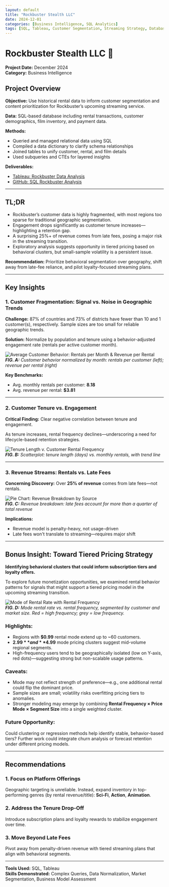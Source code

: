 ```yaml
---
layout: default
title: "Rockbuster Stealth LLC"
date: 2024-12-01
categories: [Business Intelligence, SQL Analytics]
tags: [SQL, Tableau, Customer Segmentation, Streaming Strategy, Database Management]
---
```


# Rockbuster Stealth LLC 📼

**Project Date:** December 2024  
**Category:** Business Intelligence  

## Project Overview

**Objective:** Use historical rental data to inform customer segmentation and content prioritization for Rockbuster’s upcoming streaming service.

**Data:** SQL-based database including rental transactions, customer demographics, film inventory, and payment data.

**Methods:**
- Queried and managed relational data using SQL
- Compiled a data dictionary to clarify schema relationships
- Joined tables to unify customer, rental, and film details
- Used subqueries and CTEs for layered insights

**Deliverables:**
- [Tableau: Rockbuster Data Analysis](https://public.tableau.com/views/Rockbusterdataanalysis_1/Story1?:language=en-US&:sid=&:redirect=auth&:display_count=n&:origin=viz_share_link)
- [GitHub: SQL Rockbuster Analysis](https://github.com/amyzhang-commits/rockbuster_analysis)

---

## TL;DR

- Rockbuster’s customer data is highly fragmented, with most regions too sparse for traditional geographic segmentation.
- Engagement drops significantly as customer tenure increases—highlighting a retention gap.
- A surprising 25%+ of revenue comes from late fees, posing a major risk in the streaming transition.
- Exploratory analysis suggests opportunity in tiered pricing based on behavioral clusters, but small-sample volatility is a persistent issue.

**Recommendation:** Prioritize behavioral segmentation over geography, shift away from late-fee reliance, and pilot loyalty-focused streaming plans.

---

## Key Insights

### 1. Customer Fragmentation: Signal vs. Noise in Geographic Trends

**Challenge:** 87% of countries and 73% of districts have fewer than 10 and 1 customer(s), respectively. Sample sizes are too small for reliable geographic trends.

**Solution:** Normalize by population and tenure using a behavior-adjusted engagement rate (rentals per active customer month).

![Average Customer Behavior: Rentals per Month & Revenue per Rental](assets/img/rockbuster_normalized_trends.png)  
***FIG. A:*** *Customer behavior normalized by month: rentals per customer (left); revenue per rental (right)*

**Key Benchmarks:**
- Avg. monthly rentals per customer: **8.18**
- Avg. revenue per rental: **$3.81**

---

### 2. Customer Tenure vs. Engagement

**Critical Finding:** Clear negative correlation between tenure and engagement.

As tenure increases, rental frequency declines—underscoring a need for lifecycle-based retention strategies.

![Tenure Length v. Customer Rental Frequency](assets/img/rockbuster_tenure_length.png)  
***FIG. B:*** *Scatterplot: tenure length (days) vs. monthly rentals, with trend line*

---

### 3. Revenue Streams: Rentals vs. Late Fees

**Concerning Discovery:** Over **25% of revenue** comes from late fees—not rentals.

![Pie Chart: Revenue Breakdown by Source](assets/img/rockbuster_late_fees.png)  
***FIG. C:*** *Revenue breakdown: late fees account for more than a quarter of total revenue*

**Implications:**
- Revenue model is penalty-heavy, not usage-driven
- Late fees won't translate to streaming—requires major shift

---

## Bonus Insight: Toward Tiered Pricing Strategy  
**Identifying behavioral clusters that could inform subscription tiers and loyalty offers.**

To explore future monetization opportunities, we examined rental behavior patterns for signals that might support a tiered pricing model in the upcoming streaming transition.

![Mode of Rental Rate with Rental Frequency](assets/img/rockbuster_mode_rental_rate.png)  
***FIG. D:*** *Mode rental rate vs. rental frequency, segmented by customer and market size. Red = high frequency; grey = low frequency.*

### Highlights:
- Regions with **$0.99** rental mode extend up to ~60 customers.
- **$2.99** and **$4.99** mode pricing clusters suggest mid-volume regional segments.
- High-frequency users tend to be geographically isolated (low on Y-axis, red dots)—suggesting strong but non-scalable usage patterns.

### Caveats:
- Mode may not reflect strength of preference—e.g., one additional rental could flip the dominant price.
- Sample sizes are small; volatility risks overfitting pricing tiers to anomalies.
- Stronger modeling may emerge by combining **Rental Frequency × Price Mode × Segment Size** into a single weighted cluster.

### Future Opportunity:
Could clustering or regression methods help identify stable, behavior-based tiers? Further work could integrate churn analysis or forecast retention under different pricing models. 

---

## Recommendations

### 1. Focus on Platform Offerings  
Geographic targeting is unreliable. Instead, expand inventory in top-performing genres (by rental revenue/title): **Sci-Fi**, **Action**, **Animation**.

### 2. Address the Tenure Drop-Off  
Introduce subscription plans and loyalty rewards to stabilize engagement over time.

### 3. Move Beyond Late Fees  
Pivot away from penalty-driven revenue with tiered streaming plans that align with behavioral segments.

---

**Tools Used:** SQL, Tableau  
**Skills Demonstrated:** Complex Queries, Data Normalization, Market Segmentation, Business Model Assessment
